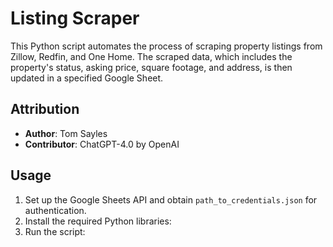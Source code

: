 # Listing Scraper

This Python script automates the process of scraping property listings from Zillow, Redfin, and One Home. The scraped data, which includes the property's status, asking price, square footage, and address, is then updated in a specified Google Sheet.


## Attribution

- **Author**: Tom Sayles
- **Contributor**: ChatGPT-4.0 by OpenAI

## Usage

1. Set up the Google Sheets API and obtain `path_to_credentials.json` for authentication.
2. Install the required Python libraries:
3. Run the script:
